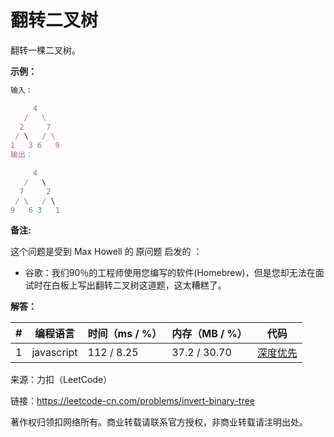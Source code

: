 # 翻转二叉树

翻转一棵二叉树。

**示例：**

``` javascript
输入：

     4
   /   \
  2     7
 / \   / \
1   3 6   9
输出：

     4
   /   \
  7     2
 / \   / \
9   6 3   1
```

**备注:**

这个问题是受到 Max Howell 的 原问题 启发的 ：

- 谷歌：我们90％的工程师使用您编写的软件(Homebrew)，但是您却无法在面试时在白板上写出翻转二叉树这道题，这太糟糕了。

**解答：**

**#**|**编程语言**|**时间（ms / %）**|**内存（MB / %）**|**代码**
--|--|--|--|--
1|javascript|112 / 8.25|37.2 / 30.70|[深度优先](./javascript/ac_v1.js)

来源：力扣（LeetCode）

链接：https://leetcode-cn.com/problems/invert-binary-tree

著作权归领扣网络所有。商业转载请联系官方授权，非商业转载请注明出处。
